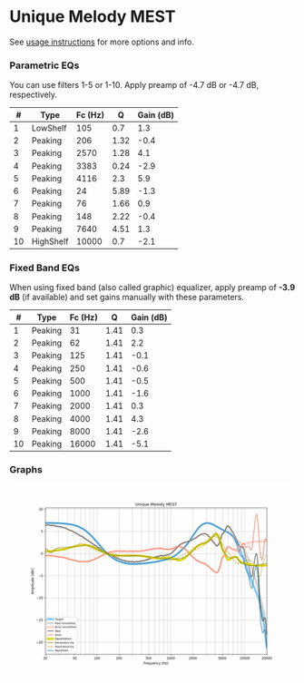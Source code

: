 # Unique Melody MEST
See [usage instructions](https://github.com/jaakkopasanen/AutoEq#usage) for more options and info.

### Parametric EQs
You can use filters 1-5 or 1-10. Apply preamp of -4.7 dB or -4.7 dB, respectively.

|   # | Type      |   Fc (Hz) |    Q |   Gain (dB) |
|-----|-----------|-----------|------|-------------|
|   1 | LowShelf  |       105 | 0.7  |         1.3 |
|   2 | Peaking   |       206 | 1.32 |        -0.4 |
|   3 | Peaking   |      2570 | 1.28 |         4.1 |
|   4 | Peaking   |      3383 | 0.24 |        -2.9 |
|   5 | Peaking   |      4116 | 2.3  |         5.9 |
|   6 | Peaking   |        24 | 5.89 |        -1.3 |
|   7 | Peaking   |        76 | 1.66 |         0.9 |
|   8 | Peaking   |       148 | 2.22 |        -0.4 |
|   9 | Peaking   |      7640 | 4.51 |         1.3 |
|  10 | HighShelf |     10000 | 0.7  |        -2.1 |

### Fixed Band EQs
When using fixed band (also called graphic) equalizer, apply preamp of **-3.9 dB** (if available) and set gains manually with these parameters.

|   # | Type    |   Fc (Hz) |    Q |   Gain (dB) |
|-----|---------|-----------|------|-------------|
|   1 | Peaking |        31 | 1.41 |         0.3 |
|   2 | Peaking |        62 | 1.41 |         2.2 |
|   3 | Peaking |       125 | 1.41 |        -0.1 |
|   4 | Peaking |       250 | 1.41 |        -0.6 |
|   5 | Peaking |       500 | 1.41 |        -0.5 |
|   6 | Peaking |      1000 | 1.41 |        -1.6 |
|   7 | Peaking |      2000 | 1.41 |         0.3 |
|   8 | Peaking |      4000 | 1.41 |         4.3 |
|   9 | Peaking |      8000 | 1.41 |        -2.6 |
|  10 | Peaking |     16000 | 1.41 |        -5.1 |

### Graphs
![](./Unique%20Melody%20MEST.png)
